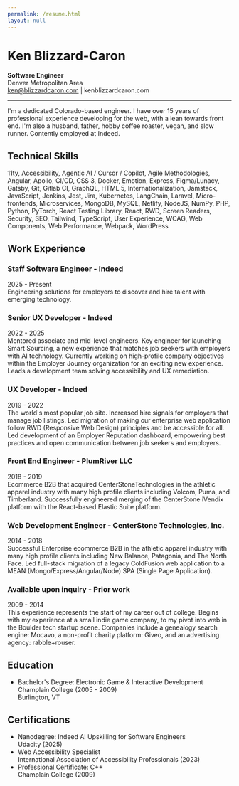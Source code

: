 ```yaml
---
permalink: /resume.html
layout: null
---
```


# Ken Blizzard-Caron

**Software Engineer**  
Denver Metropolitan Area  
ken@blizzardcaron.com | kenblizzardcaron.com

---

I'm a dedicated Colorado-based engineer. I have over 15 years of professional experience developing for the web, with a lean towards front end. I'm also a husband, father, hobby coffee roaster, vegan, and slow runner. Contently employed at Indeed.

## Technical Skills
11ty, Accessibility, Agentic AI / Cursor / Copilot, Agile Methodologies, Angular, Apollo, CI/CD, CSS 3, Docker, Emotion, Express, Figma/Lunacy, Gatsby, Git, Gitlab CI, GraphQL, HTML 5, Internationalization, Jamstack, JavaScript, Jenkins, Jest, Jira, Kubernetes, LangChain, Laravel, Micro-frontends, Microservices, MongoDB, MySQL, Netlify, NodeJS, NumPy, PHP, Python, PyTorch, React Testing Library, React, RWD, Screen Readers, Security, SEO, Tailwind, TypeScript, User Experience, WCAG, Web Components, Web Performance, Webpack, WordPress

## Work Experience
### Staff Software Engineer - Indeed
2025 - Present  
Engineering solutions for employers to discover and hire talent with emerging technology.

### Senior UX Developer - Indeed
2022 - 2025  
Mentored associate and mid-level engineers. Key engineer for launching Smart Sourcing, a new experience that matches job seekers with employers with AI technology. Currently working on high-profile company objectives within the Employer Journey organization for an exciting new experience. Leads a development team solving accessibility and UX remediation.

### UX Developer - Indeed
2019 - 2022  
The world's most popular job site. Increased hire signals for employers that manage job listings. Led migration of making our enterprise web application follow RWD (Responsive Web Design) principles and be accessible for all. Led development of an Employer Reputation dashboard, empowering best practices and open communication between job seekers and employers.

### Front End Engineer - PlumRiver LLC
2018 - 2019  
Ecommerce B2B that acquired CenterStoneTechnologies in the athletic apparel industry with many high profile clients including Volcom, Puma, and Timberland. Successfully engineered merging of the CenterStone iVendix platform with the React-based Elastic Suite platform.

### Web Development Engineer - CenterStone Technologies, Inc.
2014 - 2018  
Successful Enterprise ecommerce B2B in the athletic apparel industry with many high profile clients including New Balance, Patagonia, and The North Face. Led full-stack migration of a legacy ColdFusion web application to a MEAN (Mongo/Express/Angular/Node) SPA (Single Page Application).

### Available upon inquiry - Prior work
2009 - 2014  
This experience represents the start of my career out of college. Begins with my experience at a small indie game company, to my pivot into web in the Boulder tech startup scene. Companies include a genealogy search engine: Mocavo, a non-profit charity platform: Giveo, and an advertising agency: rabble+rouser.

## Education
- Bachelor's Degree: Electronic Game & Interactive Development  
  Champlain College (2005 - 2009)  
  Burlington, VT

## Certifications
- Nanodegree: Indeed AI Upskilling for Software Engineers  
  Udacity (2025)
- Web Accessibility Specialist  
  International Association of Accessibility Professionals (2023)
- Professional Certificate: C++  
  Champlain College (2009)
